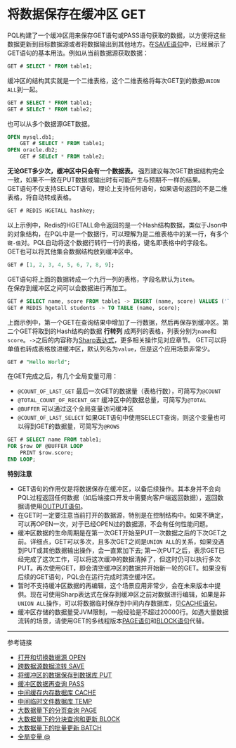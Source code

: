 # 将数据保存在缓冲区 GET
PQL构建了一个缓冲区用来保存GET语句或PASS语句获取的数据，以方便将这些数据更新到目标数据源或者将数据输出到其他地方。在[SAVE语句](/pql/save.md)中，已经展示了GET语句的基本用法。例如从当前数据源获取数据：
```sql
GET # SELECT * FROM table1;
```
缓冲区的结构其实就是一个二维表格，这个二维表格将每次GET到的数据`UNION ALL`到一起。
```sql
GET # SELECT * FROM table1;
GET # SELEcT * FROM table2;
```
也可以从多个数据源GET数据。
```sql
OPEN mysql.db1;
    GET # SELECT * FROM table1;
OPEN oracle.db2;
    GET # SELEcT * FROM table2;
```
**无论GET多少次，缓冲区中只会有一个数据表。** 强烈建议每次GET数据结构完全一致，如果不一致在PUT数据或输出时有可能产生与预期不一样的结果。  
GET语句不仅支持SELECT语句，理论上支持任何语句，如果语句返回的不是二维表格，将自动转成表格。
```sql
GET # REDIS HGETALL hashkey;
```
以上示例中，Redis的HGETALL命令返回的是一个Hash结构数据，类似于Json中的对象结构，在PQL中是一个数据行，可以理解为是二维表格中的某一行，有多个`键-值`对。PQL自动将这个数据行转行一行的表格，键名即表格中的字段名。  
GET也可以将其他集合数据结构放到缓冲区中。
```sql
GET # [1, 2, 3, 4, 5, 6, 7, 8, 9];
```
GET语句将上面的数据转成一个九行一列的表格，字段名默认为`item`。  
在保存到缓冲区之间可以会数据进行再加工。
```sql
GET # SELECT name, score FROM table1 -> INSERT (name, score) VALUES ('Tom', 89);
GET # REDIS hgetall students -> TO TABLE (name, score);
```
上面示例中，第一个GET在查询结果中增加了一行数据，然后再保存到缓冲区。第二个GET将取到的Hash结构的数据 **行转列** 成两列的表格，列表分别为`name`和`score`。`->`之后的内容称为[Sharp表达式](/pql/sharp.md)，更多相关操作见对应章节。
GET可以将单值也转成表格放进缓冲区，默认列名为`value`，但是这个应用场景非常少。
```sql
GET # "Hello World";
```

在GET完成之后，有几个全局变量可用：
* `@COUNT_OF_LAST_GET` 最后一次GET的数据量（表格行数），可简写为`@COUNT`
* `@TOTAL_COUNT_OF_RECENT_GET` 缓冲区中的数据总量，可简写为`@TOTAL`
* `@BUFFER` 可以通过这个全局变量访问缓冲区
* `@COUNT_OF_LAST_SELECT` 如果GET语句中使用SELECT查询，则这个变量也可以得到GET的数据量，可简写为`@ROWS`
```sql
GET # SELECT name FROM table1;
FOR $row OF @BUFFER LOOP
    PRINT $row.score;
END LOOP;
```

**特别注意**

* GET语句的作用仅是将数据保存在缓冲区，以备后续操作。其本身并不会向PQL过程返回任何数据（如后端接口开发中需要向客户端返回数据），返回数据请使用[OUTPUT语句](/pql/output.md)。
* 在GET时一定要注意当前打开的数据源，特别是在控制结构中。如果不确定，可以再OPEN一次，对于已经OPEN过的数据源，不会有任何性能问题。
* 缓冲区数据的生命周期是在第一次GET开始至PUT一次数据之后的下次GET之前。详细点，GET可以多次，且多次GET之间是`UNION ALL`的关系，如果没遇到PUT或其他数据输出操作，会一直累加下去; 第一次PUT之后，表示GET已经完成了这次工作，可以将这次缓冲的数据清掉了，但这时仍可以执行多次PUT。再次使用GET，即会清空缓冲区的数据并开始新一轮的GET。如果没有后续的GET语句，PQL会在运行完成时清空缓冲区。
* 暂时不支持缓冲区数据的再编辑，这个场景应用非常少，会在未来版本中提供。现在可使用Sharp表达式在保存到缓冲区之前对数据进行编辑，如果是非`UNION ALL`操作，可以将数据临时保存到中间内存数据库，见[CACHE语句](/pql/cache.md)。
* 缓冲区存储的数据量受JVM限制，一般经验是不超过20000行。如遇大量数据流转的场景，请使用GET的多线程版本[PAGE语句](/pql/page.md)和[BLOCK语句](/pql/block.md)代替。

---
参考链接

* [打开和切换数据源 OPEN](/pql/open.md)
* [跨数据源数据流转 SAVE](/pql/save.md)
* [将缓冲区的数据保存到数据库 PUT](/pql/put.md)
* [缓冲区数据再查询 PASS](/pql/pass.md)
* [中间缓存内存数据库 CACHE](/pql/cache.md)
* [中间临时文件数据库 TEMP](/pql/temp.md)
* [大数据量下的分页查询 PAGE](/pql/page.md)
* [大数据量下的分块查询和更新 BLOCK](/pql/block.md)
* [大数据量下的批量更新 BATCH](/pql/batch.md)
* [全局变量 @](/pql/global.md)